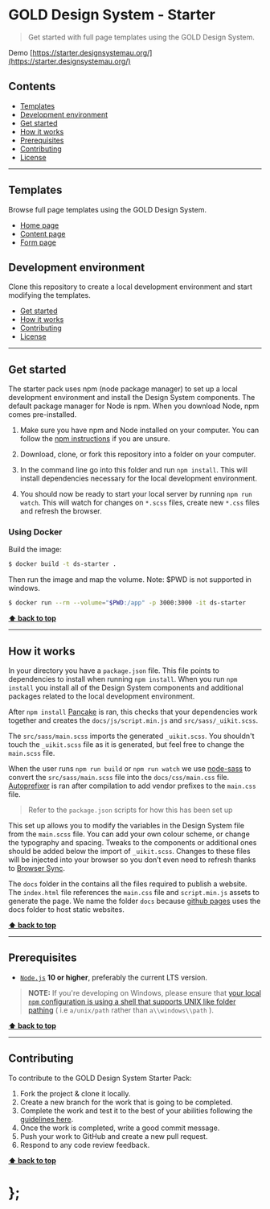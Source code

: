 GOLD Design System - Starter
==========================

> Get started with full page templates using the GOLD Design System.

Demo [https://starter.designsystemau.org/](https://starter.designsystemau.org/)

## Contents


* [Templates](#templates)
* [Development environment](#development-environment)
* [Get started](#get-started)
* [How it works](#how-it-works)
* [Prerequisites](#prerequisites)
* [Contributing](#contributing)
* [License](#license)


----------------------------------------------------------------------------------------------------------------------------------------------------------------


## Templates


Browse full page templates using the GOLD Design System.

- [Home page](https://starter.designsystemau.org/)
- [Content page](https://starter.designsystemau.org/content/)
- [Form page](https://starter.designsystemau.org/form/)


## Development environment

Clone this repository to create a local development environment and start modifying the templates.

* [Get started](#get-started)
* [How it works](#how-it-works)
* [Contributing](#contributing)
* [License](#license)


----------------------------------------------------------------------------------------------------------------------------------------------------------------


## Get started

The starter pack uses npm (node package manager) to set up a local development environment and install the Design System components. The default package manager for Node is npm. When you download Node, npm comes pre-installed.

1. Make sure you have npm and Node installed on your computer. You can follow the [npm instructions](https://www.npmjs.com/get-npm) if you are unsure.

1. Download, clone, or fork this repository into a folder on your computer.

1. In the command line go into this folder and run `npm install`. This will install dependencies necessary for the local development environment.

1. You should now be ready to start your local server by running `npm run watch`. This will watch for changes on `*.scss` files, create new `*.css` files and refresh the browser.


### Using Docker

Build the image:

```bash
$ docker build -t ds-starter .
```

Then run the image and map the volume. Note: $PWD is not supported in windows.

```bash
$ docker run --rm --volume="$PWD:/app" -p 3000:3000 -it ds-starter
```

**[⬆ back to top](#contents)**


----------------------------------------------------------------------------------------------------------------------------------------------------------------


## How it works

In your directory you have a `package.json` file. This file points to dependencies to install when running `npm install`. When you run `npm install` you install all of the Design System components and additional packages related to the local development environment.

After `npm install` [Pancake](https://github.com/designsystemau/pancake) is ran, this checks that your dependencies work together and creates the `docs/js/script.min.js` and `src/sass/_uikit.scss`.

The `src/sass/main.scss` imports the generated `_uikit.scss`. You shouldn't touch the `_uikit.scss` file as it is generated, but feel free to change the `main.scss` file. 

When the user runs `npm run build` or `npm run watch` we use [node-sass]("https://www.npmjs.com/package/node-sass?activeTab=versions") to convert the `src/sass/main.scss` file into the `docs/css/main.css` file. [Autoprefixer]("https://www.npmjs.com/package/autoprefixer") is ran after compilation to add vendor prefixes to the `main.css` file.

> Refer to the `package.json` scripts for how this has been set up

This set up allows you to modify the variables in the Design System file from the `main.scss` file. You can add your own colour scheme, or change the typography and spacing. Tweaks to the components or additional ones should be added below the import of `_uikit.scss`. Changes to these files will be injected into your browser so you don’t even need to refresh thanks to [Browser Sync](https://www.browsersync.io/).

The `docs` folder in the contains all the files required to publish a website. The `index.html` file references the `main.css` file and `script.min.js` assets to generate the page. We name the folder `docs` because [github pages](https://pages.github.com/) uses the docs folder to host static websites. 


**[⬆ back to top](#contents)**


----------------------------------------------------------------------------------------------------------------------------------------------------------------

## Prerequisites
- [`Node.js`](https://nodejs.org) **10 or higher**, preferably the current LTS version.

> **NOTE:** If you're developing on Windows, please ensure that [your local `npm` configuration is using a shell that supports UNIX like folder pathing](https://stackoverflow.com/questions/23243353/how-to-set-shell-for-npm-run-scripts-in-windows) ( i.e `a/unix/path`  rather than `a\\windows\\path` ).

**[⬆ back to top](#contents)**


----------------------------------------------------------------------------------------------------------------------------------------------------------------


## Contributing

To contribute to the GOLD Design System Starter Pack:
1. Fork the project & clone it locally.
1. Create a new branch for the work that is going to be completed.
1. Complete the work and test it to the best of your abilities following the [guidelines here](https://github.com/govau/uikit#checklist-and-browser-support).
1. Once the work is completed, write a good commit message.
1. Push your work to GitHub and create a new pull request.
1. Respond to any code review feedback.


**[⬆ back to top](#contents)**


# };
